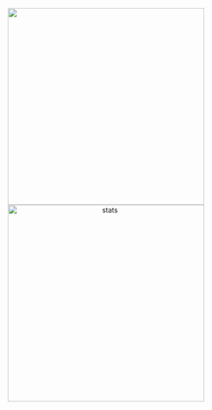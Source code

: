 <div align='center' width="6rem">
    <img   width="400px" src="https://github-readme-stats.vercel.app/api?username=maddy020&theme=dark&show_icons=true"/>
    <img  width="400px" src="https://github-readme-streak-stats.herokuapp.com?user=maddy020&theme=dark&border_radius=5" alt= "stats"/>
</div>
